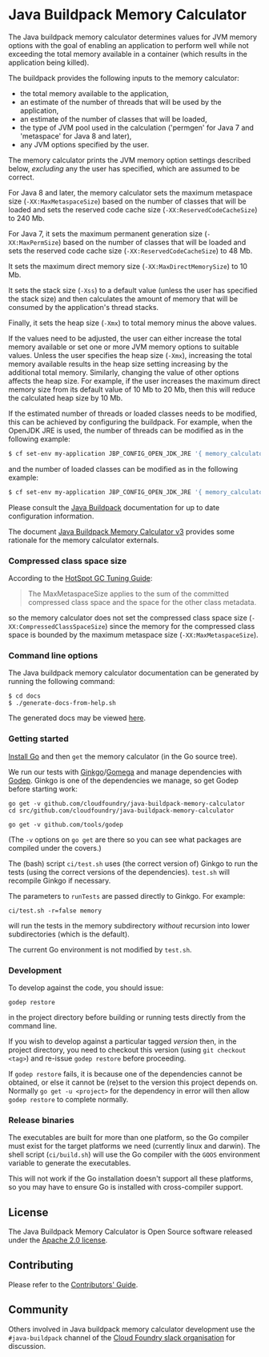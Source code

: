 # Java Buildpack Memory Calculator

The Java buildpack memory calculator determines values for JVM memory options with the goal of enabling an application to perform well while not exceeding the total memory available in a container (which results in the application being killed).

The buildpack provides the following inputs to the memory calculator:

* the total memory available to the application,
* an estimate of the number of threads that will be used by the application,
* an estimate of the number of classes that will be loaded,
* the type of JVM pool used in the calculation ('permgen' for Java 7 and 'metaspace' for Java 8 and later),
* any JVM options specified by the user.

The memory calculator prints the JVM memory option settings described below, _excluding_ any the user has specified, which are assumed to be correct.

For Java 8 and later, the memory calculator sets the maximum metaspace size (`-XX:MaxMetaspaceSize`) based on the number of classes that will be loaded and sets the reserved code cache size (`-XX:ReservedCodeCacheSize`) to 240 Mb.

For Java 7, it sets the maximum permanent generation size (`-XX:MaxPermSize`) based on the number of classes that will be loaded and sets the reserved code cache size (`-XX:ReservedCodeCacheSize`) to 48 Mb.

It sets the maximum direct memory size (`-XX:MaxDirectMemorySize`) to 10 Mb.

It sets the stack size (`-Xss`) to a default value (unless the user has specified the stack size) and then calculates the amount of memory that will be consumed by the application's thread stacks.

Finally, it sets the heap size (`-Xmx`) to total memory minus the above values.

If the values need to be adjusted, the user can either increase the total memory available or set one or more JVM memory options to suitable values. Unless the user specifies the heap size (`-Xmx`), increasing the total memory available results in the heap size setting increasing by the additional total memory. Similarly, changing the value of other options affects the heap size. For example, if the user increases the maximum direct memory size from its default value of 10 Mb to 20 Mb, then this will reduce the calculated heap size by 10 Mb.

If the estimated number of threads or loaded classes needs to be modified, this can be achieved by configuring the buildpack. For example, when the OpenJDK JRE is used, the number of threads can be modified as in the following example:

```bash
$ cf set-env my-application JBP_CONFIG_OPEN_JDK_JRE '{ memory_calculator: { stack_threads: 200 } }'
```

and the number of loaded classes can be modified as in the following example:
```bash
$ cf set-env my-application JBP_CONFIG_OPEN_JDK_JRE '{ memory_calculator: { class_count: 1000 } }'
```

Please consult the [Java Buildpack][] documentation for up to date configuration information.

The document [Java Buildpack Memory Calculator v3][] provides some rationale for the memory calculator externals.

### Compressed class space size

According to the [HotSpot GC Tuning Guide][]:
    
> The MaxMetaspaceSize applies to the sum of the committed compressed class space and the space for the other class metadata.

so the memory calculator does not set the compressed class space size (`-XX:CompressedClassSpaceSize`) since the memory for the compressed class space is bounded by the maximum metaspace size (`-XX:MaxMetaspaceSize`). 

[HotSpot GC Tuning Guide]: https://docs.oracle.com/javase/8/docs/technotes/guides/vm/gctuning/considerations.html

### Command line options

The Java buildpack memory calculator documentation can be generated by running the following command:

```
$ cd docs
$ ./generate-docs-from-help.sh
```

The generated docs may be viewed [here](docs/help.md).


### Getting started
[Install Go][] and then `get` the memory calculator (in the Go source tree).

We run our tests with [Ginkgo][]/[Gomega][] and manage dependencies with [Godep][]. Ginkgo is one of the dependencies we manage, so get Godep before starting work:

```shell
go get -v github.com/cloudfoundry/java-buildpack-memory-calculator
cd src/github.com/cloudfoundry/java-buildpack-memory-calculator

go get -v github.com/tools/godep
```

(The `-v` options on `go get` are there so you can see what packages are compiled under the covers.)

The (bash) script `ci/test.sh` uses (the correct version of) Ginkgo to run the tests (using the correct versions of the dependencies). `test.sh` will recompile Ginkgo if necessary.

The parameters to `runTests` are passed directly to Ginkgo.  For example:

```shell
ci/test.sh -r=false memory
```

will run the tests in the memory subdirectory *without* recursion into lower subdirectories (which is the default).

The current Go environment is not modified by `test.sh`.

### Development
To develop against the code, you should issue:

```shell
godep restore
```

in the project directory before building or running tests directly from the command line.

If you wish to develop against a particular tagged *version* then, in the project directory, you need to checkout this version (using `git checkout <tag>`) and re-issue `godep restore` before proceeding.

If `godep restore` fails, it is because one of the dependencies cannot be obtained, or else it cannot be (re)set to the version this project depends on. Normally `go get -u <project>` for the dependency in error will then allow `godep restore` to complete normally.

### Release binaries
The executables are built for more than one platform, so the Go compiler must exist for the target platforms we need (currently linux and darwin). The shell script (`ci/build.sh`) will use the Go compiler with the `GOOS` environment variable to generate the executables.

This will not work if the Go installation doesn't support all these platforms, so you may have to ensure Go is installed with cross-compiler support.

## License
The Java Buildpack Memory Calculator is Open Source software released under the [Apache 2.0 license][].

[Apache 2.0 license]: http://www.apache.org/licenses/LICENSE-2.0.html
[Ginkgo]: http://github.com/onsi/ginkgo
[Godep]: http://github.com/tools/godep
[Gomega]: http://github.com/onsi/gomega
[Install Go]: http://golang.org/doc/install
[Java Buildpack Memory Calculator v3]: https://docs.google.com/document/d/1vlXBiwRIjwiVcbvUGYMrxx2Aw1RVAtxq3iuZ3UK2vXA/edit?usp=sharing
[Java Buildpack]: https://github.com/cloudfoundry/java-buildpack

## Contributing

Please refer to the [Contributors' Guide][].

[Contributors' Guide]: CONTRIBUTING.md

## Community

Others involved in Java buildpack memory calculator development use the `#java-buildpack` channel of the  [Cloud Foundry slack organisation][] for discussion.

[Cloud Foundry slack organisation]: https://cloudfoundry.slack.com